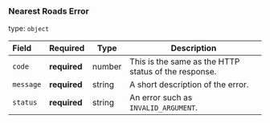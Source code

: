 <!--- This is a generated file, do not edit! -->
<!--- [START maps_http_schema_nearestroadserror] -->
<h3 class="schema-object" id="NearestRoadsError">Nearest Roads Error</h3>

type: `object`

| Field     | Required     | Type   | Description                                          |
| :-------- | ------------ | ------ | ---------------------------------------------------- |
| `code`    | **required** | number | This is the same as the HTTP status of the response. |
| `message` | **required** | string | A short description of the error.                    |
| `status`  | **required** | string | An error such as `INVALID_ARGUMENT`.                 |

<!--- [END maps_http_schema_nearestroadserror] -->